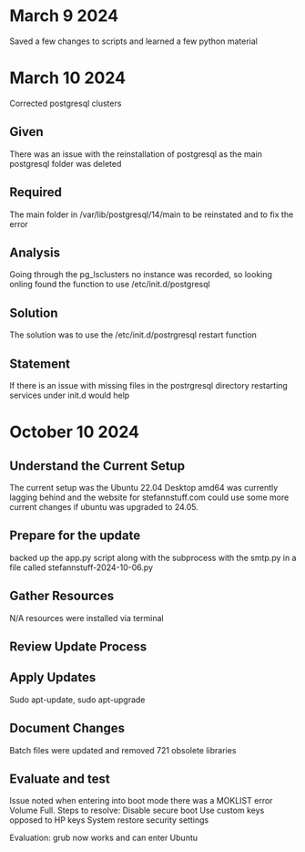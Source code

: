 # March 9 2024 
Saved a few changes to scripts and learned a few python material

# March 10 2024
Corrected postgresql clusters

## Given
There was an issue with the reinstallation of postgresql as the main postgresql folder was deleted

## Required
The main folder in /var/lib/postgresql/14/main to be reinstated and to fix the error

## Analysis
Going through the pg_lsclusters no instance was recorded, so looking onling found the function to use /etc/init.d/postgresql

## Solution
The solution was to use the /etc/init.d/postrgresql restart function 

## Statement
If there is an issue with missing files in the postrgresql directory restarting services under init.d would help

# October 10 2024

## Understand the Current Setup
The current setup was the Ubuntu 22.04 Desktop amd64 was currently lagging behind and the website for stefannstuff.com could use
some more current changes if ubuntu was upgraded to 24.05. 

## Prepare for the update
backed up the app.py script along with the subprocess with the smtp.py in a file called stefannstuff-2024-10-06.py

## Gather Resources
N/A resources were installed via terminal

## Review Update Process

## Apply Updates
Sudo apt-update, sudo apt-upgrade

## Document Changes
Batch files were updated and removed 721 obsolete libraries

## Evaluate and test
Issue noted when entering into boot mode there was a MOKLIST error Volume Full. 
Steps to resolve:
    Disable secure boot
    Use custom keys opposed to HP keys
    System restore security settings

Evaluation: grub now works and can enter Ubuntu
